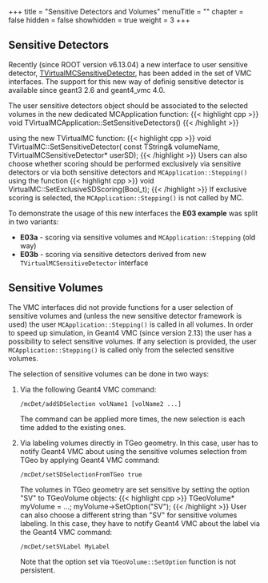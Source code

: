 +++
title = "Sensitive Detectors and Volumes"
menuTitle = ""
chapter = false
hidden = false
showhidden = true
weight = 3
+++

## Sensitive Detectors

Recently (since ROOT version v6.13.04) a new interface to user sensitive detector, [TVirtualMCSensitiveDetector](https://vmc-project.github.io/vmc/classTVirtualMCSensitiveDetector.html), has been added in the set of VMC interfaces. The support for this new way of definig sensitive detector is available since geant3 2.6 and geant4_vmc 4.0.

The user sensitive detectors object should be associated to the selected volumes in the new dedicated MCApplication function:
{{< highlight cpp >}}
void TVirtualMCApplication::SetSensitiveDetectors()
{{< /highlight >}}

using the new TVirtualMC function:
{{< highlight cpp >}}
void TVirtualMC::SetSensitiveDetector(
	const TString& volumeName,
	TVirtualMCSensitiveDetector* userSD);
{{< /highlight >}}
Users can also choose whether scoring should be performed exclusively via sensitive detectors or via both sensitive detectors and `MCApplication::Stepping()` using the function
{{< highlight cpp >}}
void VirtualMC::SetExclusiveSDScoring(Bool_t);
{{< /highlight >}}
If exclusive scoring is selected, the `MCApplication::Stepping()` is not called by MC.

To demonstrate the usage of this new interfaces the **E03 example** was split in two variants:

- **E03a** - scoring via sensitive volumes and `MCApplication::Stepping` (old way)
- **E03b** - scoring via sensitive detectors derived from new `TVirtualMCSensitiveDetector` interface

## Sensitive Volumes

The VMC interfaces did not provide functions for a user selection of sensitive volumes and (unless the new sensitive detector framework is used) the user `MCApplication::Stepping()` is called in all volumes. In order to speed up simulation, in Geant4 VMC (since version 2.13) the user has a possibility to select sensitive volumes. If any selection is provided, the user `MCApplication::Stepping()` is called only from the selected sensitive volumes.

The selection of sensitive volumes can be done in two ways:

1. Via the following Geant4 VMC command:
   ```
   /mcDet/addSDSelection volName1 [volName2 ...]
   ```
   The command can be applied more times, the new selection is each time added to the existing ones.

2. Via labeling volumes directly in TGeo geometry. In this case, user has to notify Geant4 VMC about using the sensitive volumes selection from TGeo by applying Geant4 VMC command: 
   ```
   /mcDet/setSDSelectionFromTGeo true
   ```
   The volumes in TGeo geometry are set sensitive by setting the option "SV" to TGeoVolume objects: 
   {{< highlight cpp >}}
TGeoVolume* myVolume = ...;
myVolume->SetOption("SV");
   {{< /highlight >}}
   User can also choose a different string than "SV" for sensitive volumes labeling. In this case, they have to notify Geant4 VMC about the label via the Geant4 VMC command: 
   ```
   /mcDet/setSVLabel MyLabel
   ```
   Note that the option set via `TGeoVolume::SetOption` function is not persistent.
